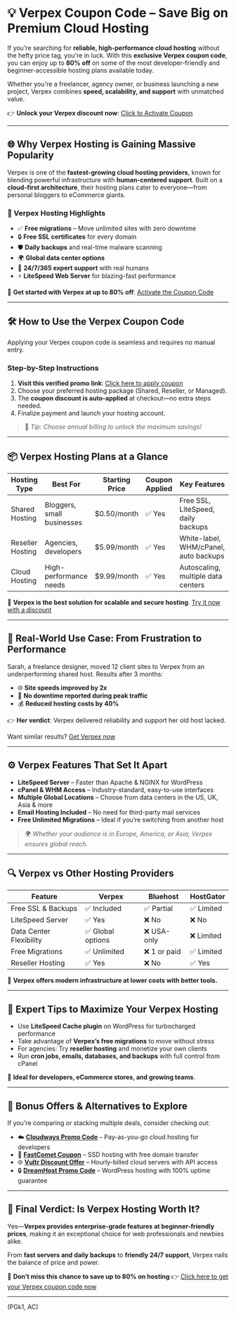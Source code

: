 # 💡 Verpex Coupon Code – Save Big on Premium Cloud Hosting

If you're searching for **reliable, high-performance cloud hosting** without the hefty price tag, you're in luck. With this **exclusive Verpex coupon code**, you can enjoy up to **80% off** on some of the most developer-friendly and beginner-accessible hosting plans available today.

Whether you're a freelancer, agency owner, or business launching a new project, Verpex combines **speed, scalability, and support** with unmatched value.

👉 **Unlock your Verpex discount now**: [Click to Activate Coupon](https://snipitx.com/verpex-jy)

---

## 🌐 Why Verpex Hosting is Gaining Massive Popularity

Verpex is one of the **fastest-growing cloud hosting providers**, known for blending powerful infrastructure with **human-centered support**. Built on a **cloud-first architecture**, their hosting plans cater to everyone—from personal bloggers to eCommerce giants.

### 🚀 Verpex Hosting Highlights

* ✅ **Free migrations** – Move unlimited sites with zero downtime
* 🔒 **Free SSL certificates** for every domain
* 🛡️ **Daily backups** and real-time malware scanning
* 🌍 **Global data center options**
* 🤝 **24/7/365 expert support** with real humans
* ⚡ **LiteSpeed Web Server** for blazing-fast performance

💸 **Get started with Verpex at up to 80% off**: [Activate the Coupon Code](https://snipitx.com/verpex-jy)

---

## 🛠️ How to Use the Verpex Coupon Code

Applying your Verpex coupon code is seamless and requires no manual entry.

### Step-by-Step Instructions

1. **Visit this verified promo link**: [Click here to apply coupon](https://snipitx.com/verpex-jy)
2. Choose your preferred hosting package (Shared, Reseller, or Managed).
3. The **coupon discount is auto-applied** at checkout—no extra steps needed.
4. Finalize payment and launch your hosting account.

> 🧠 *Tip: Choose annual billing to unlock the maximum savings!*

---

## 📦 Verpex Hosting Plans at a Glance

| Hosting Type     | Best For                   | Starting Price | Coupon Applied | Key Features                          |
| ---------------- | -------------------------- | -------------- | -------------- | ------------------------------------- |
| Shared Hosting   | Bloggers, small businesses | \$0.50/month   | ✅ Yes          | Free SSL, LiteSpeed, daily backups    |
| Reseller Hosting | Agencies, developers       | \$5.99/month   | ✅ Yes          | White-label, WHM/cPanel, auto backups |
| Cloud Hosting    | High-performance needs     | \$9.99/month   | ✅ Yes          | Autoscaling, multiple data centers    |

📌 **Verpex is the best solution for scalable and secure hosting**. [Try it now with a discount](https://snipitx.com/verpex-jy)

---

## 💬 Real-World Use Case: From Frustration to Performance

Sarah, a freelance designer, moved 12 client sites to Verpex from an underperforming shared host. Results after 3 months:

* 🌐 **Site speeds improved by 2x**
* 🧰 **No downtime reported during peak traffic**
* 💰 **Reduced hosting costs by 40%**

👉 **Her verdict**: Verpex delivered reliability and support her old host lacked.

Want similar results? [Get Verpex now](https://snipitx.com/verpex-jy)

---

## ⚙️ Verpex Features That Set It Apart

* **LiteSpeed Server** – Faster than Apache & NGINX for WordPress
* **cPanel & WHM Access** – Industry-standard, easy-to-use interfaces
* **Multiple Global Locations** – Choose from data centers in the US, UK, Asia & more
* **Email Hosting Included** – No need for third-party mail services
* **Free Unlimited Migrations** – Ideal if you’re switching from another host

> 🌍 *Whether your audience is in Europe, America, or Asia, Verpex ensures global reach.*

---

## 🔍 Verpex vs Other Hosting Providers

| Feature                 | Verpex           | Bluehost    | HostGator |
| ----------------------- | ---------------- | ----------- | --------- |
| Free SSL & Backups      | ✅ Included       | ✅ Partial   | ✅ Limited |
| LiteSpeed Server        | ✅ Yes            | ❌ No        | ❌ No      |
| Data Center Flexibility | ✅ Global options | ❌ USA-only  | ❌ Limited |
| Free Migrations         | ✅ Unlimited      | ❌ 1 or paid | ✅ Limited |
| Reseller Hosting        | ✅ Yes            | ❌ No        | ✅ Yes     |

🔑 **Verpex offers modern infrastructure at lower costs with better tools.**

---

## 🧠 Expert Tips to Maximize Your Verpex Hosting

* Use **LiteSpeed Cache plugin** on WordPress for turbocharged performance
* Take advantage of **Verpex’s free migrations** to move without stress
* For agencies: Try **reseller hosting** and monetize your own clients
* Run **cron jobs, emails, databases, and backups** with full control from cPanel

🎯 **Ideal for developers, eCommerce stores, and growing teams**.

---

## 🧾 Bonus Offers & Alternatives to Explore

If you're comparing or stacking multiple deals, consider checking out:

* ☁️ **[Cloudways Promo Code](https://snipitx.com/cloudways-jy)** – Pay-as-you-go cloud hosting for developers
* 🚀 **[FastComet Coupon](https://snipitx.com/fastcomet-jy)** – SSD hosting with free domain transfer
* 🌐 **[Vultr Discount Offer](https://www.vultr.com/?ref=1234)** – Hourly-billed cloud servers with API access
* 🔒 **[DreamHost Promo Code](https://snipitx.com/dreamhost-jy)** – WordPress hosting with 100% uptime guarantee

---

## 🎉 Final Verdict: Is Verpex Hosting Worth It?

Yes—**Verpex provides enterprise-grade features at beginner-friendly prices**, making it an exceptional choice for web professionals and newbies alike.

From **fast servers and daily backups** to **friendly 24/7 support**, Verpex nails the balance of price and power.

💸 **Don’t miss this chance to save up to 80% on hosting**
👉 [Click here to get your Verpex coupon code now](https://snipitx.com/verpex-jy)

---

(PGk1, AC)